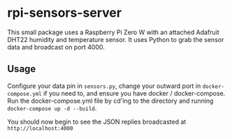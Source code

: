 # rpi-sensors-server

This small package uses a Raspberry Pi Zero W with an attached Adafruit DHT22 humidity and temperature sensor. It uses Python to grab the sensor data and broadcast on port 4000.

## Usage

Configure your data pin in `sensors.py`, change your outward port in `docker-compose.yml` if you need to, and ensure you have docker / docker-compose. Run the docker-compose.yml file by cd'ing to the directory and running `docker-compose up -d --build`.

You should now begin to see the JSON replies broadcasted at `http://localhost:4000`
